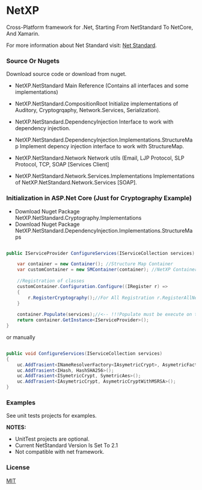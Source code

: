 # NetXP
Cross-Platform framework for .Net, Starting From NetStandard To NetCore, And Xamarin.

For more information about Net Standard visit: [Net Standard](https://docs.microsoft.com/en-us/dotnet/articles/standard/library).

### Source Or Nugets
Download source code or download from nuget.

- NetXP.NetStandard														Main Reference (Contains all interfaces and some implementations)
- NetXP.NetStandard.CompositionRoot										Initialize implementations of Auditory, Cryptogrqaphy, Network.Services, Serialization).

- NetXP.NetStandard.DependencyInjection									Interface to work with dependency injection.
- NetXP.NetStandard.DependencyInjection.Implementations.StructureMap	Implement depency injection interface to work with StructureMap. 

- NetXP.NetStandard.Network												Network utils (Email, LJP Protocol, SLP Protocol, TCP, SOAP [Services Client]
- NetXP.NetStandard.Network.Services.Implementations					Implementations of NetXP.NetStandard.Network.Services [SOAP].


### Initialization in ASP.Net Core (Just for Cryptography Example) 
- Download Nuget Package NetXP.NetStandard.Cryptography.Implementations
- Download Nuget Package NetXP.NetStandard.DependencyInjection.Implementations.StructureMaps

```csharp

public IServiceProvider ConfigureServices(IServiceCollection services)

	var container = new Container(); //Structure Map Container
	var customContainer = new SMContainer(container); //NetXP Container
	
	//Registration of classes
	customContainer.Configuration.Configure((IRegister r) =>
	{
		r.RegisterCryptography();//For All Registration r.RegisterAllNetXP(customContainer); //Nuget NetXP.NetStandarad.CompositionRoot
	}
	
	container.Populate(services);//<-- !!!Populate must be execute on the final of this block
	return container.GetInstance<IServiceProvider>();
}

```

or manually

```csharp

public void ConfigureServices(IServiceCollection services)
{
	uc.AddTrasient<INameResolverFactory<IAsymetricCrypt>, AsymetricFactory>();
    uc.AddTrasient<IHash, HashSHA256>();
	uc.AddTrasient<ISymetricCrypt, SymetricAes>();
    uc.AddTrasient<IAsymetricCrypt, AsymetricCryptWithMSRSA>();
}

```

### Examples
See unit tests projects for examples.

**NOTES:** 
- UnitTest projects are optional.
- Current NetStandard Version Is Set To 2.1
- Not compatible with net framework.

### License
[MIT](https://choosealicense.com/licenses/mit/)
